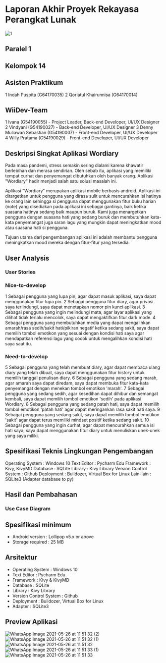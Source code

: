 # Laporan Akhir Proyek Rekayasa Perangkat Lunak
![1](https://user-images.githubusercontent.com/78713780/119604362-1cb4c180-be19-11eb-929d-b0606a8c233c.png)
## Paralel 1
## Kelompok 14
## Asisten Praktikum
1 Indah Puspita (G64170035)
2 Qoriatul Khairunnisa (G64170014)
## WiiDev-Team
1 Ivana (G54190055) - Project Leader, Back-end Developer, UI/UX Designer
2 Vindyani (G54190027) - Back-end Developer, UI/UX Designer
3 Denny Muliawan Sebastian (G54190007) - Front-end Developer, UI/UX Developer
4 Willy Pratama (G54190029) - Front-end Developer, UI/UX Developer

## Deskripsi Singkat Aplikasi Wordiary
Pada masa pandemi, stress semakin sering dialami karena khawatir berlebihan dan merasa sendirian. Oleh sebab itu, aplikasi yang memiliki tempat curhat dan penyemangat dibutuhkan oleh banyak orang. Aplikasi "Wordiary" hadir menjadi salah satu solusi masalah ini.

Aplikasi "Wordiary" merupakan aplikasi mobile berbasis android. Aplikasi ini ditargetkan untuk pengguna yang dirasa sulit untuk mencurahkan isi hatinya ke orang lain sehingga si pengguna dapat menggunakan fitur buku harian (note) yang disediakan pada aplikasi ini sebagai gantinya, baik ketika suasana hatinya sedang baik maupun buruk. Kami juga menargetkan pengguna dengan suasana hati yang sedang buruk dan membutuhkan kata-kata penyemangat juga saran lagu yang mungkin dapat meningkatkan mood atau suasana hati si pengguna.

Tujuan utama dari pengembangan aplikasi ini adalah membantu pengguna meningkatkan mood mereka dengan fitur-fitur yang tersedia.

## User Analysis
### User Stories
### Nice-to-develop
1 Sebagai pengguna yang lupa pin, agar dapat masuk aplikasi, saya dapat menggunakan fitur lupa pin.
2 Sebagai pengguna fitur diary, agar privasi saya terlindungi, saya dapat menetapkan nomor pin kunci aplikasi.
3 Sebagai pengguna yang ingin melindungi mata, agar layar aplikasi yang dilihat tidak terlalu mencolok, saya dapat mengaktifkan fitur dark mode.
4 Sebagai pengguna yang membutuhkan media yang dapat mengalihkan amarah/rasa sedih/sakit hati/pikiran negatif ketika sedang sakit, saya dapat memilih tombol emotikon yang sesuai dengan kondisi hati saya agar mendapatkan referensi lagu yang cocok untuk mengalihkan kondisi hati saya saat itu.
### Need-to-develop
5 Sebagai pengguna yang telah membuat diary, agar dapat membaca ulang diary yang telah dibuat, saya dapat menggunakan fitur history untuk memilih tanggal penulisan diary.
6 Sebagai pengguna yang sedang marah, agar amarah saya dapat diredam, saya dapat membuka fitur kata-kata penyemangat dengan menekan tombol emotikon 'marah'.
7 Sebagai pengguna yang sedang sedih, agar kesedihan dapat dihibur dan semangat kembali, saya dapat memilih tombol emotikon 'sedih' pada aplikasi Wordiary.
8 Sebagai pengguna yang sedang patah hati, saya dapat memilih tombol emotikon 'patah hati' agar dapat meringankan rasa sakit hati saya.
9 Sebagai pengguna yang sedang sakit, saya dapat memilih tombol emotikon 'sakit' agar dapat terus memiliki mindset positif ketika sedang sakit.
10 Sebagai pengguna yang ingin curhat, agar dapat mencurahkan semua isi hati saya, saya dapat menggunakan fitur diary untuk menuliskan unek-unek yang saya miliki.

## Spesifikasi Teknis Lingkungan Pengembangan
Operating System        : Windows 10
Text Editor 			      : Pycharm Edu
Framework			          : Kivy, KivyMD
Database			          : SQLite
Library				          : Kivy Library
Version Control System 	: Github
Deployment			        : Buildozer, Virtual Box for Linux
Lain-lain			          : SQLite3 (Adapter database to py)

## Hasil dan Pembahasan
### Use Case Diagram

## Spesifikasi minimum
* Android version : Lollipop v5.x or above
* Storage required : 25 MB


## Arsitektur
* Operating System : Windows 10
* Text Editor : Pycharm Edu
* Framework : Kivy & KivyMD
* Database : SQLite
* Library : Kivy Library
* Version Control System : Github
* Deployment : Buildozer, Virtual Box for Linux
* Adapter : SQLite3

## Preview Aplikasi
![WhatsApp Image 2021-05-26 at 11 51 32 (2)](https://user-images.githubusercontent.com/78713780/119606498-e711d780-be1c-11eb-828f-470e0f82d729.jpeg)
![WhatsApp Image 2021-05-26 at 11 51 32 (1)](https://user-images.githubusercontent.com/78713780/119606503-e8430480-be1c-11eb-8639-c51d98d16a50.jpeg)
![WhatsApp Image 2021-05-26 at 11 51 32](https://user-images.githubusercontent.com/78713780/119606506-e8db9b00-be1c-11eb-9f11-d08de9412132.jpeg)
![WhatsApp Image 2021-05-26 at 11 51 33 (1)](https://user-images.githubusercontent.com/78713780/119606507-e8db9b00-be1c-11eb-932a-ea0bf28b3cea.jpeg)
![WhatsApp Image 2021-05-26 at 11 51 33](https://user-images.githubusercontent.com/78713780/119606508-e9743180-be1c-11eb-9cac-7ec7b3914725.jpeg)

